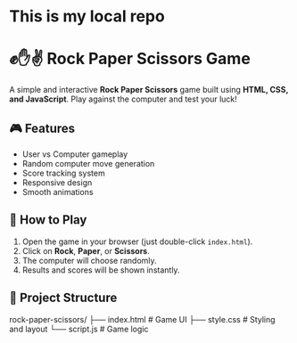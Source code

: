 # This is my local repo

# ✊✋✌️ Rock Paper Scissors Game

A simple and interactive **Rock Paper Scissors** game built using **HTML, CSS, and JavaScript**. Play against the computer and test your luck!

## 🎮 Features

- User vs Computer gameplay
- Random computer move generation
- Score tracking system
- Responsive design
- Smooth animations 

## 🚀 How to Play

1. Open the game in your browser (just double-click `index.html`).
2. Click on **Rock**, **Paper**, or **Scissors**.
3. The computer will choose randomly.
4. Results and scores will be shown instantly.

## 📁 Project Structure

rock-paper-scissors/
├── index.html # Game UI
├── style.css # Styling and layout
└── script.js # Game logic
